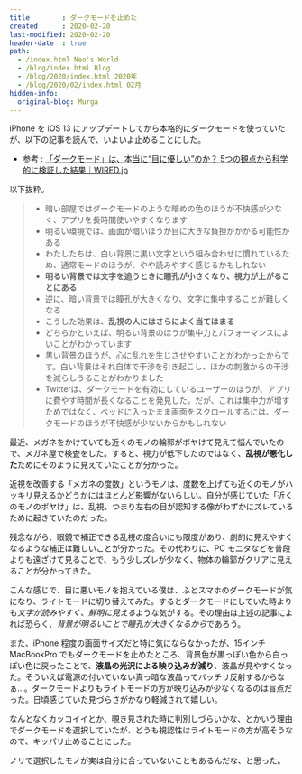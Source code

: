 ```yaml
---
title        : ダークモードを止めた
created      : 2020-02-20
last-modified: 2020-02-20
header-date  : true
path:
  - /index.html Neo's World
  - /blog/index.html Blog
  - /blog/2020/index.html 2020年
  - /blog/2020/02/index.html 02月
hidden-info:
  original-blog: Murga
---
```


iPhone を iOS 13 にアップデートしてから本格的にダークモードを使っていたが、以下の記事を読んで、いよいよ止めることにした。

- 参考 : [「ダークモード」は、本当に“目に優しい”のか？ 5つの観点から科学的に検証した結果｜WIRED.jp](https://wired.jp/2019/10/05/dark-mode-chrome-android-ios-science/)

以下抜粋。

> - 暗い部屋ではダークモードのような暗めの色のほうが不快感が少なく、アプリを長時間使いやすくなります
> - 明るい環境では、画面が暗いほうが目に大きな負担がかかる可能性がある
> - わたしたちは、白い背景に黒い文字という組み合わせに慣れているため、通常モードのほうが、やや読みやすく感じるかもしれない
> - **明るい背景では文字を追うときに瞳孔が小さくなり、視力が上がることにある**
> - 逆に、暗い背景では瞳孔が大きくなり、文字に集中することが難しくなる
> - こうした効果は、**乱視の人にはさらによく当てはまる**
> - どちらかといえば、明るい背景のほうが集中力とパフォーマンスによいことがわかっています
> - 黒い背景のほうが、心に乱れを生じさせやすいことがわかったからです。白い背景はそれ自体で干渉を引き起こし、ほかの刺激からの干渉を減らしうることがわかりました
> - Twitterは、ダークモードを有効にしているユーザーのほうが、アプリに費やす時間が長くなることを発見した。だが、これは集中力が増すためではなく、ベッドに入ったまま画面をスクロールするには、ダークモードのほうが不快感が少ないからかもしれない

最近、メガネをかけていても近くのモノの輪郭がボヤけて見えて悩んでいたので、メガネ屋で検査をした。すると、視力が低下したのではなく、**乱視が悪化した**ためにそのように見えていたことが分かった。

近視を改善する「メガネの度数」というモノは、度数を上げても近くのモノがハッキリ見えるかどうかにはほとんど影響がないらしい。自分が感じていた「近くのモノのボヤけ」は、乱視、つまり左右の目が認知する像がわずかにズレているために起きていたのだった。

残念ながら、眼鏡で補正できる乱視の度合いにも限度があり、劇的に見えやすくなるような補正は難しいことが分かった。その代わりに、PC モニタなどを普段よりも遠ざけて見ることで、もう少しズレが少なく、物体の輪郭がクリアに見えることが分かってきた。

こんな感じで、目に悪いモノを抱えている僕は、ふとスマホのダークモードが気になり、ライトモードに切り替えてみた。するとダークモードにしていた時よりも*文字が読みやすく、鮮明に見える*ような気がする。その理由は上述の記事によれば恐らく、*背景が明るいことで瞳孔が大きくなるから*であろう。

また、iPhone 程度の画面サイズだと特に気にならなかったが、15インチ MacBookPro でもダークモードを止めたところ、背景色が黒っぽい色から白っぽい色に戻ったことで、**液晶の光沢による映り込みが減り**、液晶が見やすくなった。そういえば電源の付いていない真っ暗な液晶ってバッチリ反射するからなぁ…。ダークモードよりもライトモードの方が映り込みが少なくなるのは盲点だった。日頃感じていた見づらさがかなり軽減されて嬉しい。

なんとなくカッコイイとか、覗き見された時に判別しづらいかな、とかいう理由でダークモードを選択していたが、どうも視認性はライトモードの方が高そうなので、キッパリ止めることにした。

ノリで選択したモノが実は自分に合っていないこともあるんだな、と思った。
